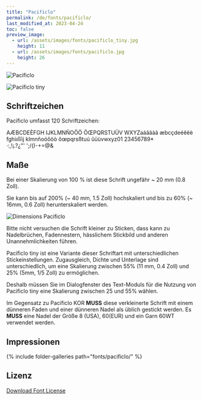 ```yaml
---
title: "Pacificlo"
permalink: /de/fonts/pacificlo/
last_modified_at: 2023-04-24
toc: false
preview_image:
  - url: /assets/images/fonts/pacificlo_tiny.jpg
    height: 11
  - url: /assets/images/fonts/pacificlo.jpg
    height: 26
---
```

![Pacificlo](/assets/images/fonts/pacificlo.jpg)

![Pacificlo tiny](/assets/images/fonts/pacificlo_tiny.jpg)

## Schriftzeichen

Pacificlo umfasst 120 Schriftzeichen:

AÆBCDEÈFGH
IJKLMNÑOÔÖ
ÕŒPQRSTUÜV
WXYZaáâäàã
æbcçdeéêëè
fghiıíîïìj
klmnñoóôöò
õœpqrsßtuú
ûüùvwxyz01
23456789*\
·:,!¡.?¿"'
';/()-+=@&

## Maße

Bei einer Skalierung von 100 % ist diese Schrift ungefähr ~ 20 mm (0.8 Zoll).

Sie kann bis auf 200% (~ 40 mm, 1.5 Zoll) hochskaliert und bis zu 60% (~  16mm, 0.6 Zoll) herunterskaliert werden.

![Dimensions Pacificlo](/assets/images/fonts/Sizing/pacificlosizing.jpg)

Bitte nicht versuchen die Schrift kleiner zu Sticken, dass kann zu Nadelbrüchen, Fadennestern, hässlichem Stickbild und anderen Unannehmlichkeiten führen. 

Pacificlo tiny ist eine Variante dieser Schriftart mit unterschiedlichen Stickeinstellungen. Zugausgleich, Dichte und Unterlage sind unterschiedlich, um eine Skalierung zwischen 55% (11 mm, 0.4 Zoll) und 25% (5mm, 1/5 Zoll) zu ermöglichen.

Deshalb müssen Sie im Dialogfenster des Text-Moduls für die Nutzung von Pacificlo tiny eine Skalierung zwischen 25 und 55% wählen.

Im Gegensatz zu Pacificlo KOR **MUSS** diese verkleinerte Schrift mit einem dünneren Faden und einer dünneren Nadel als üblich gestickt werden. Es **MUSS** eine Nadel der Größe 8 (USA), 60(EUR) und ein Garn 60WT verwendet werden.

## Impressionen

{% include folder-galleries path="fonts/pacificlo/" %}

## Lizenz

[Download Font License](https://github.com/inkstitch/inkstitch/tree/main/fonts/pacificlo/LICENSE)
